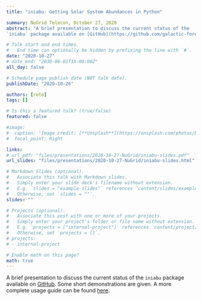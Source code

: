 ```yaml
---
title: "iniabu: Getting Solar System Abundances in Python"

summary: NuGrid Telecon, October 27, 2020
abstract: "A brief presentation to discuss the current status of the 
`iniabu` package available on [GitHub](https://github.com/galactic-forensics/iniabu)."

# Talk start and end times.
#   End time can optionally be hidden by prefixing the line with `#`.
date: "2020-10-27"
# date_end: "2030-06-01T15:00:00Z"
all_day: false

# Schedule page publish date (NOT talk date).
publishDate: "2020-10-26"

authors: [reto]
tags: []

# Is this a featured talk? (true/false)
featured: false

#image:
#  caption: 'Image credit: [**Unsplash**](https://unsplash.com/photos/bzdhc5b3Bxs)'
#  focal_point: Right

links:
# url_pdf: "files/presentations/2020-10-27-NuGrid/iniabu-slides.pdf"
url_slides: "files/presentations/2020-10-27-NuGrid/iniabu-slides.html"

# Markdown Slides (optional).
#   Associate this talk with Markdown slides.
#   Simply enter your slide deck's filename without extension.
#   E.g. `slides = "example-slides"` references `content/slides/example-slides.md`.
#   Otherwise, set `slides = ""`.
slides: ""

# Projects (optional).
#   Associate this post with one or more of your projects.
#   Simply enter your project's folder or file name without extension.
#   E.g. `projects = ["internal-project"]` references `content/project/deep-learning/index.md`.
#   Otherwise, set `projects = []`.
# projects:
# - internal-project

# Enable math on this page?
math: true
---
```


A brief presentation to discuss the current status of the 
`iniabu` package available on 
<a href="https://github.com/galactic-forensics/iniabu" target="_blank">GitHub</a>.
Some short demonstrations are given.
A more complete usage guide can be found
<a href="https://iniabu.readthedocs.io" target="_blank">here</a>.



